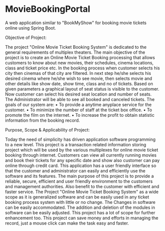 # MovieBookingPortal
A web application similar to "BookMyShow" for booking movie tickets online using Spring Boot.


Objective of Project:

The project "Online Movie Ticket Booking System" is dedicated to the general requirements of multiplex theaters. The main objective of the project is to create an Online Movie Ticket Booking processing that allows customers to know about new movies, their schedules, cinema locations, class and ticket price etc. In the booking process when customer selects his city then cinemas of that city are filtered. In next step he/she selects his desired cinema where he/she wish to see movie, then selects movie and other details like show date, show time, class and no of tickets. Based on given parameters a graphical layout of seat status is visible to the customer. Now customer can select his desired seat location and number of seats. The Administrator will be able to see all booked and canceled tickets.
The goals of our system are:
•	To provide a anytime anyplace service for the customer.
•	To minimize the number of staff at the ticket box office.
•	To promote the film on the internet.
•	To increase the profit to obtain statistic information from the booking record.




Purpose, Scope & Applicability of Project:

Today the need of simplicity has driven application software programming to a new level. This project is a transaction related information storing project which will be used by the various multiplexes for online movie ticket booking through internet. Customers can view all currently running movies and book their tickets for any specific date and show also customer can pay online through credit card. This application has a user friendly interface so that the customer and administrator can easily and efficiently use the software and its features.
The main purpose of this project is to provide a reliable, secure, efficient and user friendly environment to the customers and management authorities. Also benefit to the customer with efficient and faster service.
The Project "Online Movie Ticket Booking System" as a wide scope as it is generalized software and can be easily used in any ticket booking process system with little or no change. The Changes in software can be easily accommodated. The addition and deletion of the modules in software can be easily adjusted. This project has a lot of scope for further enhancement too. This project can save money and efforts in managing the record, just a mouse click can make the task easy and faster.

